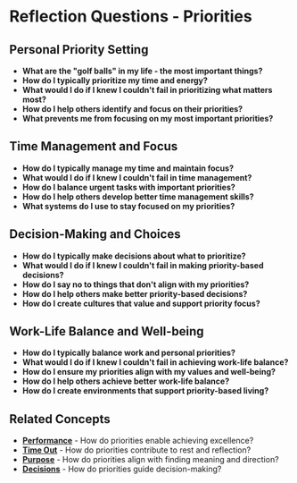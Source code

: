 # Reflection Questions - Priorities

## Personal Priority Setting
- **What are the "golf balls" in my life - the most important things?**
- **How do I typically prioritize my time and energy?**
- **What would I do if I knew I couldn't fail in prioritizing what matters most?**
- **How do I help others identify and focus on their priorities?**
- **What prevents me from focusing on my most important priorities?**

## Time Management and Focus
- **How do I typically manage my time and maintain focus?**
- **What would I do if I knew I couldn't fail in time management?**
- **How do I balance urgent tasks with important priorities?**
- **How do I help others develop better time management skills?**
- **What systems do I use to stay focused on my priorities?**

## Decision-Making and Choices
- **How do I typically make decisions about what to prioritize?**
- **What would I do if I knew I couldn't fail in making priority-based decisions?**
- **How do I say no to things that don't align with my priorities?**
- **How do I help others make better priority-based decisions?**
- **How do I create cultures that value and support priority focus?**

## Work-Life Balance and Well-being
- **How do I typically balance work and personal priorities?**
- **What would I do if I knew I couldn't fail in achieving work-life balance?**
- **How do I ensure my priorities align with my values and well-being?**
- **How do I help others achieve better work-life balance?**
- **How do I create environments that support priority-based living?**

## Related Concepts
- **[Performance](../performance/README.md)** - How do priorities enable achieving excellence?
- **[Time Out](../time-out/README.md)** - How do priorities contribute to rest and reflection?
- **[Purpose](../purpose/README.md)** - How do priorities align with finding meaning and direction?
- **[Decisions](../decisions/README.md)** - How do priorities guide decision-making?
